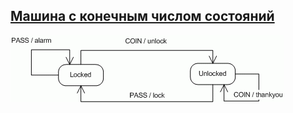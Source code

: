 ## [Машина с конечным числом состояний](https://www.rsdn.org/article/alg/Static_Finite_State_Machine.xml)

![](_src/Turnstile_STD.gif)
